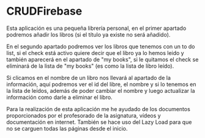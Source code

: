 # CRUDFirebase
Esta aplicación es una pequeña librería personal, en el primer apartado podremos añadir los libros (si el título ya existe no será añadido).

En el segundo apartado podremos ver los libros que tenemos con un to do list, si el check está activo quiere decir que el libro ya lo hemos
leido y también aparecerá en el apartado de "my books", si le quitamos el check se eliminará de la lista de "my books" (es como la lista
de libro leído).

Si clicamos en el nombre de un libro nos llevará al apartado de la información, aquí podremos ver el id del libre, el nombre y si lo tenemos
en la lista de leídos, además de poder cambiar el nombre y luego actualizar la información como darle a eliminar el libro. 

Para la realización de esta aplicación me he ayudado de los documentos proporcionados por el profesorado de la asignatura, vídeos y documentación
en internet. También se hace uso del Lazy Load para que no se carguen todas las páginas desde el inicio.
